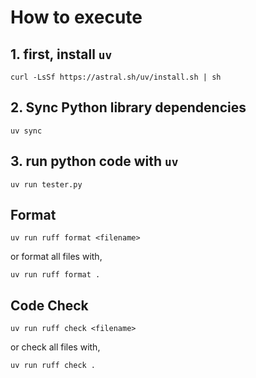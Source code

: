 # How to execute

## 1. first, install `uv`

```shell
curl -LsSf https://astral.sh/uv/install.sh | sh
```

## 2. Sync Python library dependencies

```shell
uv sync
```

## 3. run python code with `uv`

```shell
uv run tester.py
```

## Format

```shell
uv run ruff format <filename>
```

or format all files with,

```shell
uv run ruff format .
```

## Code Check

```shell
uv run ruff check <filename>
```

or check all files with,

```shell
uv run ruff check .
```
